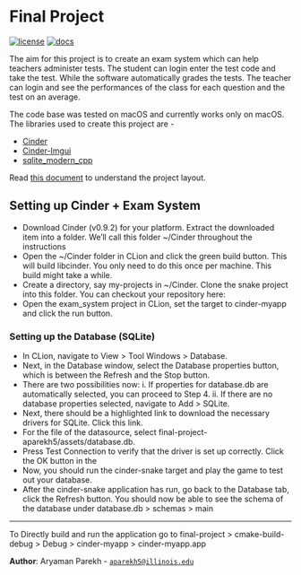 # Final Project

[![license](https://img.shields.io/badge/license-MIT-green)](LICENSE)
[![docs](https://img.shields.io/badge/docs-yes-brightgreen)](docs/README.md)

The aim for this project is to create an exam system which can help teachers administer tests. The student can login enter the test code and take the test. While the software automatically grades the tests. The teacher can login and see the performances of the class for each question and the test on an average.

The code base was tested on macOS and currently works only on macOS. The libraries used to create this project are - 
* [Cinder](https://libcinder.org)
* [Cinder-Imgui](https://github.com/simongeilfus/Cinder-ImGui)
* [sqlite_modern_cpp](https://github.com/SqliteModernCpp/sqlite_modern_cpp) 

Read [this document](https://cliutils.gitlab.io/modern-cmake/chapters/basics/structure.html) to understand the project
layout.

## Setting up Cinder + Exam System
* Download Cinder (v0.9.2) for your platform. Extract the downloaded item into a folder. We’ll call this folder ~/Cinder throughout the instructions
* Open the ~/Cinder folder in CLion and click the green build button. This will build libcinder. You only need to do this once per machine. This build might take a while.
* Create a directory, say my-projects in ~/Cinder. Clone the snake project into this folder. You can checkout your repository here:
* Open the exam_system project in CLion, set the target to cinder-myapp and click the run button.

### Setting up the Database (SQLite)
* In CLion, navigate to View > Tool Windows > Database.
* Next, in the Database window, select the Database properties button, which is between the Refresh and the Stop button.
* There are two possibilities now: i. If properties for database.db are automatically selected, you can proceed to Step 4. ii. If there are no database properties selected, navigate to Add > SQLite.
* Next, there should be a highlighted link to download the necessary drivers for SQLite. Click this link.
* For the file of the datasource, select final-project-aparekh5/assets/database.db.
* Press Test Connection to verify that the driver is set up correctly. Click the OK button in the
* Now, you should run the cinder-snake target and play the game to test out your database.
* After the cinder-snake application has run, go back to the Database tab, click the Refresh button. You should now be able to see the schema of the database under database.db > schemas > main


---
To Directly build and run the application go to final-project > cmake-build-debug > Debug > cinder-myapp > cinder-myapp.app

**Author**: Aryaman Parekh - [`aparekh5@illinois.edu`](mailto:aparekh5@illinois.edu)
